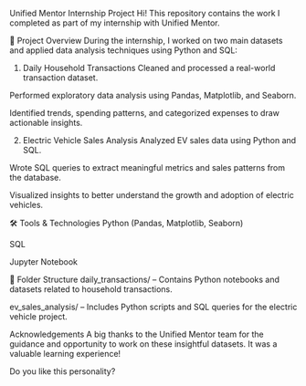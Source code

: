 Unified Mentor Internship Project
Hi! This repository contains the work I completed as part of my internship with Unified Mentor.

📌 Project Overview
During the internship, I worked on two main datasets and applied data analysis techniques using Python and SQL:

1. Daily Household Transactions
Cleaned and processed a real-world transaction dataset.

Performed exploratory data analysis using Pandas, Matplotlib, and Seaborn.

Identified trends, spending patterns, and categorized expenses to draw actionable insights.

2. Electric Vehicle Sales Analysis
Analyzed EV sales data using Python and SQL.

Wrote SQL queries to extract meaningful metrics and sales patterns from the database.

Visualized insights to better understand the growth and adoption of electric vehicles.

🛠️ Tools & Technologies
Python (Pandas, Matplotlib, Seaborn)

SQL

Jupyter Notebook

📂 Folder Structure
daily_transactions/ – Contains Python notebooks and datasets related to household transactions.

ev_sales_analysis/ – Includes Python scripts and SQL queries for the electric vehicle project.

Acknowledgements
A big thanks to the Unified Mentor team for the guidance and opportunity to work on these insightful datasets. It was a valuable learning experience!









Do you like this personality?








